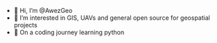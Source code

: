 - 👋 Hi, I’m @AwezGeo
- 👀 I’m interested in GIS, UAVs and general open source for geospatial projects
- 🌱 On a coding journey learning python 


<!---
AwezGeo/AwezGeo is a ✨ special ✨ repository because its `README.md` (this file) appears on your GitHub profile.
You can click the Preview link to take a look at your changes.
--->
